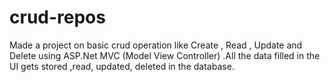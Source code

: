 # crud-repos

Made a project on basic crud operation like Create , Read , Update
and Delete using ASP.Net MVC (Model View Controller) .All the data
filled in the UI gets stored ,read, updated, deleted in the database.
